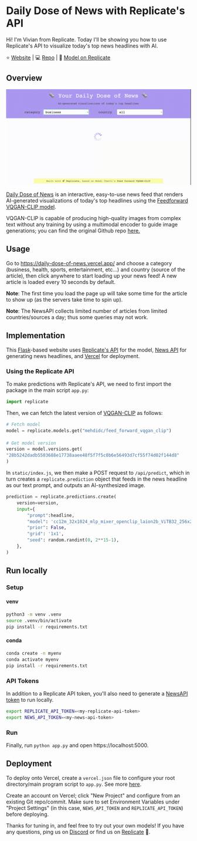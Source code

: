 # Daily Dose of News with Replicate's API

Hi! I'm Vivian from Replicate. 
Today I'll be showing you how to use Replicate's API to visualize today's top news headlines with AI.

:star: [Website](https://daily-dose-of-news-vccheng2001.vercel.app/) | :computer: [Repo](https://github.com/vccheng2001/daily-dose-of-news) | :rocket: [Model on Replicate](https://replicate.com/mehdidc/feed_forward_vqgan_clip)

## Overview

![Demo](images/demo.gif)

[Daily Dose of News](https://daily-dose-of-news-vccheng2001.vercel.app/) is an interactive, easy-to-use news feed that renders AI-generated visualizations of today's top headlines using the [Feedforward VQGAN-CLIP model](https://replicate.com/mehdidc/feed_forward_vqgan_clip). 

VQGAN-CLIP is capable of producing high-quality images from complex text without any training by using a multimodal encoder to guide image generations; you can find the original Github repo [here.](https://github.com/mehdidc/feed_forward_vqgan_clip)

## Usage
Go to https://daily-dose-of-news.vercel.app/ and choose a category (business, health, sports, entertainment, etc...) and country (source of the article), then click anywhere to start loading up your news feed! A new article is loaded every 10 seconds by default.

**Note**: The first time you load the page up will take some time for the article to show up (as the servers take time to spin up). 

**Note**: The NewsAPI collects limited number of articles from limited countries/sources a day; thus some queries may not work.

## Implementation

This [Flask](https://flask.palletsprojects.com/en/2.1.x/)-based website uses [Replicate's API](replicate.ai) for the model, [News API](https://newsapi.org/) for generating news headlines, and [Vercel](https://vercel.com) for deployment.


### Using the Replicate API 

To make predictions with Replicate's API, we need to first import the package in the main script ```app.py```:

```python
import replicate 
```
Then, we can fetch the latest version of
[VQGAN-CLIP](https://replicate.com/mehdidc/feed_forward_vqgan_clip) as follows: 

```python
# Fetch model 
model = replicate.models.get("mehdidc/feed_forward_vqgan_clip")

# Get model version 
version = model.versions.get(
"28b5242dadb5503688e17738aaee48f5f7f5c0b6e56493d7cf55f74d02f144d8"
)
```
In ```static/index.js```, we then make a POST request to ```/api/predict```, which in turn creates a ```replicate.prediction``` object that feeds in the news headline as our text prompt, and outputs an AI-synthesized image. 

```python
prediction = replicate.predictions.create(
    version=version,
    input={
        "prompt":headline,
        "model": 'cc12m_32x1024_mlp_mixer_openclip_laion2b_ViTB32_256x256_v0.4.th',
        "prior": False,
        "grid": '1x1',
        "seed": random.randint(0, 2**15-1),
    },
)
```


## Run locally

### Setup
#### venv

```sh
python3 -m venv .venv
source .venv/bin/activate
pip install -r requirements.txt
```

#### conda
```sh
conda create -n myenv
conda activate myenv
pip install -r requirements.txt
```


### API Tokens
In addition to a Replicate API token, you'll also need to generate a [NewsAPI token](https://newsapi.org/) to run locally.

```sh
export REPLICATE_API_TOKEN=<my-replicate-api-token>
export NEWS_API_TOKEN=<my-news-api-token>
```

### Run
Finally, run ```python app.py``` and open https://localhost:5000.



## Deployment 

To deploy onto Vercel, create a ```vercel.json``` file 
to configure your root directory/main program script to ```app.py```. See more [here](https://vercel.com/docs/project-configuration).

Create an account on Vercel; click "New Project" and 
configure from an existing Git repo/commit. Make
sure to set Environment Variables under "Project Settings" (in this case, ```NEWS_API_TOKEN``` and ```REPLICATE_API_TOKEN```) before deploying.


Thanks for tuning in, and feel free to try out your own models! If you have any questions, ping us on
[Discord](https://discord.com/channels/775512803439280149/775513324082823198) or find us on [Replicate](https://replicate.com/) :rocket:.
